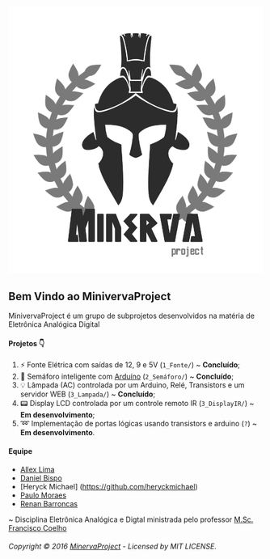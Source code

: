 ![MinivervaProject](https://github.com/allexlima/MinervaProject/blob/master/Logo/Minerva.png?raw=true)
## Bem Vindo ao MinivervaProject
MinivervaProject é um grupo de subprojetos desenvolvidos na matéria de Eletrônica Analógica Digital

#### Projetos :point_down:

1. :zap: Fonte Elétrica com saídas de 12, 9 e 5V (```1_Fonte/```) ~ **Concluído**;
2. :vertical_traffic_light: Semáforo inteligente com [Arduíno](https://www.arduino.cc/) (```2_Semáforo/```) ~ **Concluído**;
3. :bulb: Lâmpada (AC) controlada por um Arduino, Relé, Transistors e um servidor WEB (```3_Lampada/```) ~ **Concluído**;
4. :pager: Display LCD controlada por um controle remoto IR (```3_DisplayIR/```) ~ **Em desenvolvimento**;
5. :loop: Implementação de portas lógicas usando transistors e arduino (```?```) ~ **Em desenvolvimento**.

#### Equipe

* [Allex Lima](http://allexlima.com)
* [Daniel Bispo](https://github.com/danielbispov/)
* [Heryck Michael] (https://github.com/heryckmichael)
* [Paulo Moraes](http://www.moraespaulo.com/)
* [Renan Barroncas](https://github.com/renanbarroncas)

~ Disciplina Eletrônica Analógica e Digtal ministrada pelo professor [M.Sc. Francisco Coelho](https://br.linkedin.com/in/francisco-silva-84583635)

###### Copyright © 2016 [MinervaProject](https://github.com/allexlima/MinervaProject) - Licensed by MIT LICENSE.
